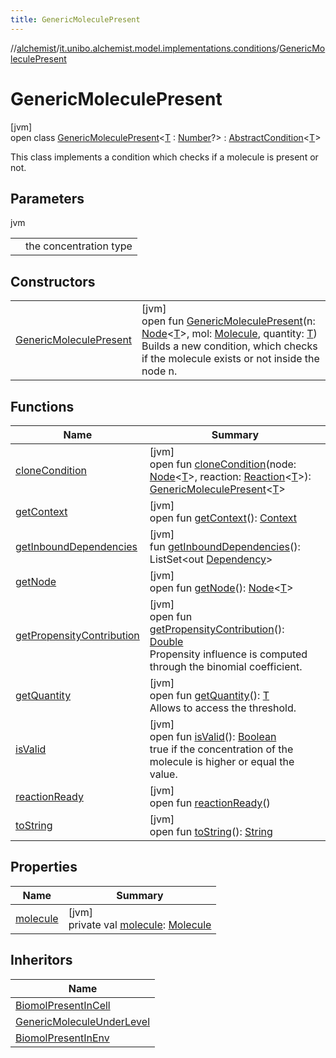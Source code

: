 ```yaml
---
title: GenericMoleculePresent
---
```

//[alchemist](../../../index.html)/[it.unibo.alchemist.model.implementations.conditions](../index.html)/[GenericMoleculePresent](index.html)



# GenericMoleculePresent



[jvm]\
open class [GenericMoleculePresent](index.html)<[T](index.html) : [Number](https://docs.oracle.com/javase/8/docs/api/java/lang/Number.html)?> : [AbstractCondition](../-abstract-condition/index.html)<[T](index.html)> 

This class implements a condition which checks if a molecule is present or not.



## Parameters


jvm

| | |
|---|---|
| <T> | the concentration type |



## Constructors


| | |
|---|---|
| [GenericMoleculePresent](-generic-molecule-present.html) | [jvm]<br>open fun [GenericMoleculePresent](-generic-molecule-present.html)(n: [Node](../../it.unibo.alchemist.model.interfaces/-node/index.html)<[T](index.html)>, mol: [Molecule](../../it.unibo.alchemist.model.interfaces/-molecule/index.html), quantity: [T](index.html))<br>Builds a new condition, which checks if the molecule exists or not inside the node n. |


## Functions


| Name | Summary |
|---|---|
| [cloneCondition](clone-condition.html) | [jvm]<br>open fun [cloneCondition](clone-condition.html)(node: [Node](../../it.unibo.alchemist.model.interfaces/-node/index.html)<[T](index.html)>, reaction: [Reaction](../../it.unibo.alchemist.model.interfaces/-reaction/index.html)<[T](index.html)>): [GenericMoleculePresent](index.html)<[T](index.html)> |
| [getContext](get-context.html) | [jvm]<br>open fun [getContext](get-context.html)(): [Context](../../it.unibo.alchemist.model.interfaces/-context/index.html) |
| [getInboundDependencies](../-abstract-condition/get-inbound-dependencies.html) | [jvm]<br>fun [getInboundDependencies](../-abstract-condition/get-inbound-dependencies.html)(): ListSet<out [Dependency](../../it.unibo.alchemist.model.interfaces/-dependency/index.html)> |
| [getNode](../-lsa-standard-condition/index.html#-1460695024%2FFunctions%2F-134779887) | [jvm]<br>open fun [getNode](../-lsa-standard-condition/index.html#-1460695024%2FFunctions%2F-134779887)(): [Node](../../it.unibo.alchemist.model.interfaces/-node/index.html)<[T](index.html)> |
| [getPropensityContribution](get-propensity-contribution.html) | [jvm]<br>open fun [getPropensityContribution](get-propensity-contribution.html)(): [Double](https://kotlinlang.org/api/latest/jvm/stdlib/kotlin/-double/index.html)<br>Propensity influence is computed through the binomial coefficient. |
| [getQuantity](get-quantity.html) | [jvm]<br>open fun [getQuantity](get-quantity.html)(): [T](index.html)<br>Allows to access the threshold. |
| [isValid](is-valid.html) | [jvm]<br>open fun [isValid](is-valid.html)(): [Boolean](https://kotlinlang.org/api/latest/jvm/stdlib/kotlin/-boolean/index.html)<br>true if the concentration of the molecule is higher or equal the value. |
| [reactionReady](../../it.unibo.alchemist.model.interfaces/-condition/reaction-ready.html) | [jvm]<br>open fun [reactionReady](../../it.unibo.alchemist.model.interfaces/-condition/reaction-ready.html)() |
| [toString](to-string.html) | [jvm]<br>open fun [toString](to-string.html)(): [String](https://docs.oracle.com/javase/8/docs/api/java/lang/String.html) |


## Properties


| Name | Summary |
|---|---|
| [molecule](molecule.html) | [jvm]<br>private val [molecule](molecule.html): [Molecule](../../it.unibo.alchemist.model.interfaces/-molecule/index.html) |


## Inheritors


| Name |
|---|
| [BiomolPresentInCell](../-biomol-present-in-cell/index.html) |
| [GenericMoleculeUnderLevel](../-generic-molecule-under-level/index.html) |
| [BiomolPresentInEnv](../-biomol-present-in-env/index.html) |

